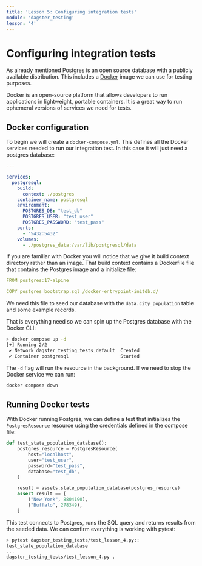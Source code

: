 ```yaml
---
title: 'Lesson 5: Configuring integration tests'
module: 'dagster_testing'
lesson: '4'
---
```


# Configuring integration tests

As already mentioned Postgres is an open source database with a publicly available distribution. This includes a [Docker](https://www.docker.com/) image we can use for testing purposes.

Docker is an open-source platform that allows developers to run applications in lightweight, portable containers. It is a great way to run ephemeral versions of services we need for tests.

## Docker configuration

To begin we will create a `docker-compose.yml`. This defines all the Docker services needed to run our integration test. In this case it will just need a postgres database:

```yaml
---

services:
  postgresql:
    build:
      context: ./postgres
    container_name: postgresql
    environment:
      POSTGRES_DB: "test_db"
      POSTGRES_USER: "test_user"
      POSTGRES_PASSWORD: "test_pass"
    ports:
      - "5432:5432"
    volumes:
      - ./postgres_data:/var/lib/postgresql/data
```

If you are familiar with Docker you will notice that we give it build context directory rather than an image. That build context contains a Dockerfile file that contains the Postgres image and a initialize file:

```yaml
FROM postgres:17-alpine

COPY postgres_bootstrap.sql /docker-entrypoint-initdb.d/
```

We need this file to seed our database with the `data.city_population` table and some example records.

That is everything need so we can spin up the Postgres database with the Docker CLI:

```bash 
> docker compose up -d
[+] Running 2/2
 ✔ Network dagster_testing_tests_default  Created                                                   0.0s
 ✔ Container postgresql                   Started                                                   0.2s
```

The `-d` flag will run the resource in the background. If we need to stop the Docker service we can run:

```bash
docker compose down
```

## Running Docker tests

With Docker running Postgres, we can define a test that initializes the `PostgresResource` resource using the credentials defined in the compose file:

```python
def test_state_population_database():
    postgres_resource = PostgresResource(
        host="localhost",
        user="test_user",
        password="test_pass",
        database="test_db",
    )

    result = assets.state_population_database(postgres_resource)
    assert result == [
        ("New York", 8804190),
        ("Buffalo", 278349),
    ]
```

This test connects to Postgres, runs the SQL query and returns results from the seeded data. We can confirm everything is working with pytest:

```bash
> pytest dagster_testing_tests/test_lesson_4.py::
test_state_population_database
...
dagster_testing_tests/test_lesson_4.py .                                                          [100%]
```

